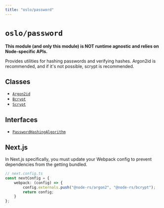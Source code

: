 ```yaml
---
title: "oslo/password"
---
```


# `oslo/password`

**This module (and only this module) is NOT runtime agnostic and relies on Node-specific APIs.**

Provides utilities for hashing passwords and verifying hashes. Argon2id is recommended, and if it's not possible, scrypt is recommended.

## Classes

- [`Argon2id`](/reference/password/Argon2id)
- [`Bcrypt`](/reference/password/Bcrypt)
- [`Scrypt`](/reference/password/Scrypt)

## Interfaces

- [`PasswordHashingAlgorithm`](/reference/password/PasswordHashingAlgorithm)

## Next.js

In Next.js specifically, you must update your Webpack config to prevent dependencies from the getting bundled.

```ts
// next.config.ts
const nextConfig = {
	webpack: (config) => {
		config.externals.push("@node-rs/argon2", "@node-rs/bcrypt");
		return config;
	}
};
```
